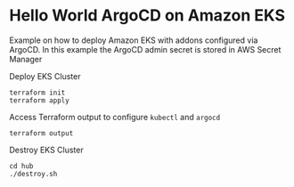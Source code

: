 # Hello World ArgoCD on Amazon EKS

Example on how to deploy Amazon EKS with addons configured via ArgoCD.
In this example the ArgoCD admin secret is stored in AWS Secret Manager

Deploy EKS Cluster
```shell
terraform init
terraform apply
```

Access Terraform output to configure `kubectl` and `argocd`
```shell
terraform output
```

Destroy EKS Cluster
```shell
cd hub
./destroy.sh
```
